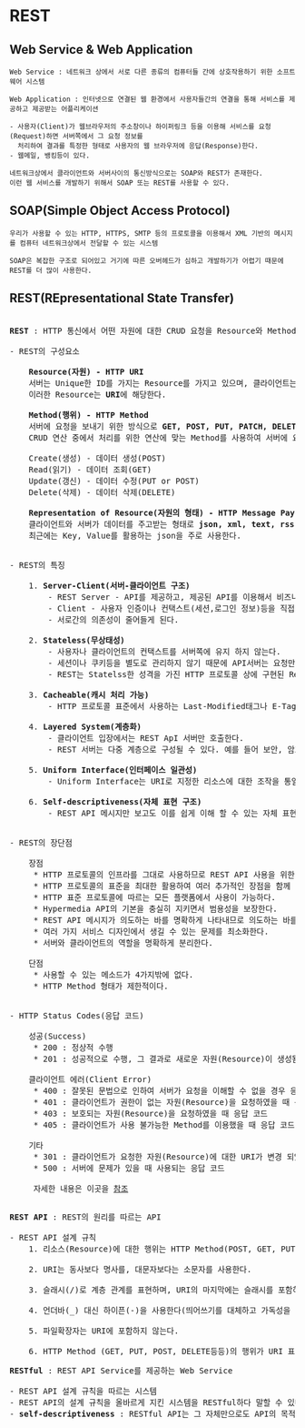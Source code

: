 # REST
## Web Service & Web Application
```
Web Service : 네트워크 상에서 서로 다른 종류의 컴퓨터들 간에 상호작용하기 위한 소프트웨어 시스템

Web Application : 인터넷으로 연결된 웹 환경에서 사용자들간의 연결을 통해 서비스를 제공하고 제공받는 어플리케이션
 
- 사용자(Client)가 웹브라우저의 주소창이나 하이퍼링크 등을 이용해 서비스를 요청(Request)하면 서버쪽에서 그 요청 정보를
  처리하여 결과를 특정한 형태로 사용자의 웹 브라우저에 응답(Response)한다.
- 웹메일, 뱅킹등이 있다.

네트워크상에서 클라이언트와 서버사이의 통신방식으로는 SOAP와 REST가 존재한다.
이런 웹 서비스를 개발하기 위해서 SOAP 또는 REST를 사용할 수 있다.
```
## SOAP(Simple Object Access Protocol)
```
우리가 사용할 수 있는 HTTP, HTTPS, SMTP 등의 프로토콜을 이용해서 XML 기반의 메시지를 컴퓨터 네트워크상에서 전달할 수 있는 시스템

SOAP은 복잡한 구조로 되어있고 거기에 따른 오버헤드가 심하고 개발하기가 어렵기 때문에 REST를 더 많이 사용한다.
```
## REST(REpresentational State Transfer)
<pre>

<b>REST</b> : HTTP 통신에서 어떤 자원에 대한 CRUD 요청을 Resource와 Method로 표현하여 특정한 형태(json, xml)로 전달하는 방식

- REST의 구성요소

    <b>Resource(자원) - HTTP URI</b>
    서버는 Unique한 ID를 가지는 Resource를 가지고 있으며, 클라이언트는 이러한 Resource에 요청을 보낸다.
    이러한 Resource는 <b>URI</b>에 해당한다.

    <b>Method(행위) - HTTP Method</b>
    서버에 요청을 보내기 위한 방식으로 <b>GET, POST, PUT, PATCH, DELETE</b>가 있다.
    CRUD 연산 중에서 처리를 위한 연산에 맞는 Method를 사용하여 서버에 요청을 보내야 한다.

    Create(생성) - 데이터 생성(POST)
    Read(읽기) - 데이터 조회(GET)
    Update(갱신) - 데이터 수정(PUT or POST)
    Delete(삭제) - 데이터 삭제(DELETE)

    <b>Representation of Resource(자원의 형태) - HTTP Message Pay Load</b>
    클라이언트와 서버가 데이터를 주고받는 형태로 <b>json, xml, text, rss</b> 등이 있다.
    최근에는 Key, Value를 활용하는 json을 주로 사용한다.


- REST의 특징

    1. <b>Server-Client(서버-클라이언트 구조)</b>
        - REST Server - API를 제공하고, 제공된 API를 이용해서 비즈니스 로직 처리 및 저장을 책임진다.
        - Client - 사용자 인증이나 컨택스트(세션,로그인 정보)등을 직접 관리하고 책임진다.
        - 서로간의 의존성이 줄어들게 된다.

    2. <b>Stateless(무상태성)</b>
        - 사용자나 클라이언트의 컨택스트를 서버쪽에 유지 하지 않는다.
        - 세션이나 쿠키등을 별도로 관리하지 않기 때문에 API서버는 요청만을 들어오는 메시지로만 처리하기 때문에 구현이 단순하다.
        - REST는 Statelss한 성격을 가진 HTTP 프로토콜 상에 구현된 Resource Oriented Architecture (ROA) 설계 구조 입니다.
      
    3. <b>Cacheable(캐시 처리 가능)</b>
        - HTTP 프로토콜 표준에서 사용하는 Last-Modified태그나 E-Tag를 이용하면 캐싱 구현이 가능하다.

    4. <b>Layered System(계층화)</b>
        - 클라이언트 입장에서는 REST ApI 서버만 호출한다.
        - REST 서버는 다중 계층으로 구성될 수 있다. 예를 들어 보안, 암호화, 사용자 인증등등 추가하여 구조상의 유연성을 줄 수 있다.

    5. <b>Uniform Interface(인터페이스 일관성)</b>
        - Uniform Interface는 URI로 지정한 리소스에 대한 조작을 통일되고 한정적인 인터페이스로 수행하는 아키텍처 스타일

    6. <b>Self-descriptiveness(자체 표현 구조)</b>
        - REST API 메시지만 보고도 이를 쉽게 이해 할 수 있는 자체 표현 구조로 되어 있다.


- REST의 장단점

    장점
     * HTTP 프로토콜의 인프라를 그대로 사용하므로 REST API 사용을 위한 별도의 인프라를 구출할 필요가 없다.
     * HTTP 프로토콜의 표준을 최대한 활용하여 여러 추가적인 장점을 함께 가져갈 수 있게 해 준다.
     * HTTP 표준 프로토콜에 따르는 모든 플랫폼에서 사용이 가능하다.
     * Hypermedia API의 기본을 충실히 지키면서 범용성을 보장한다.
     * REST API 메시지가 의도하는 바를 명확하게 나타내므로 의도하는 바를 쉽게 파악할 수 있다.
     * 여러 가지 서비스 디자인에서 생길 수 있는 문제를 최소화한다.
     * 서버와 클라이언트의 역할을 명확하게 분리한다.

    단점
     * 사용할 수 있는 메소드가 4가지밖에 없다.
     * HTTP Method 형태가 제한적이다.


- HTTP Status Codes(응답 코드)
    
    성공(Success)
     * 200 : 정상적 수행
     * 201 : 성공적으로 수행, 그 결과로 새로운 자원(Resource)이 생성됨

    클라이언트 에러(Client Error)
     * 400 : 잘못된 문법으로 인하여 서버가 요청을 이해할 수 없을 경우 응답 코드 
     * 401 : 클라이언트가 권한이 없는 자원(Resource)을 요청하였을 때 응답 코드
     * 403 : 보호되는 자원(Resource)을 요청하였을 때 응답 코드
     * 405 : 클라이언트가 사용 불가능한 Method를 이용했을 때 응답 코드

    기타
     * 301 : 클라이언트가 요청한 자원(Resource)에 대한 URI가 변경 되었을 때 응답 코드
     * 500 : 서버에 문제가 있을 때 사용되는 응답 코드

     자세한 내용은 이곳을 <a href="https://brunch.co.kr/@leedongins/65">참조</a> 

</pre>
<pre>
<b>REST API</b> : REST의 원리를 따르는 API

- REST API 설계 규칙
    1. 리소스(Resource)에 대한 행위는 HTTP Method(POST, GET, PUT, DELETE)로 표현해야한다.

    2. URI는 동사보다 명사를, 대문자보다는 소문자를 사용한다.

    3. 슬래시(/)로 계층 관계를 표현하며, URI의 마지막에는 슬래시를 포함하지 않는다.

    4. 언더바(_) 대신 하이픈(-)을 사용한다(띄어쓰기를 대체하고 가독성을 높일 수 있다)

    5. 파일확장자는 URI에 포함하지 않는다.

    6. HTTP Method (GET, PUT, POST, DELETE등등)의 행위가 URI 표현으로 들어가서는 안된다.
</pre>
<pre>
<b>RESTful</b> : REST API Service를 제공하는 Web Service

- REST API 설계 규칙을 따르는 시스템
- REST API의 설계 규칙을 올바르게 지킨 시스템을 RESTful하다 말할 수 있다.
- <b>self-descriptiveness</b> : RESTful API는 그 자체만으로도 API의 목적이 무엇인지 쉽게 알 수 있습니다.
</pre>
